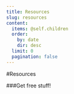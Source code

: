 ```yaml
---
title: Resources
slug: resources
content:
  items: @self.children
  order:
    by: date
    dir: desc
  limit: 0
  pagination: false
---
```


#Resources

###Get free stuff!
